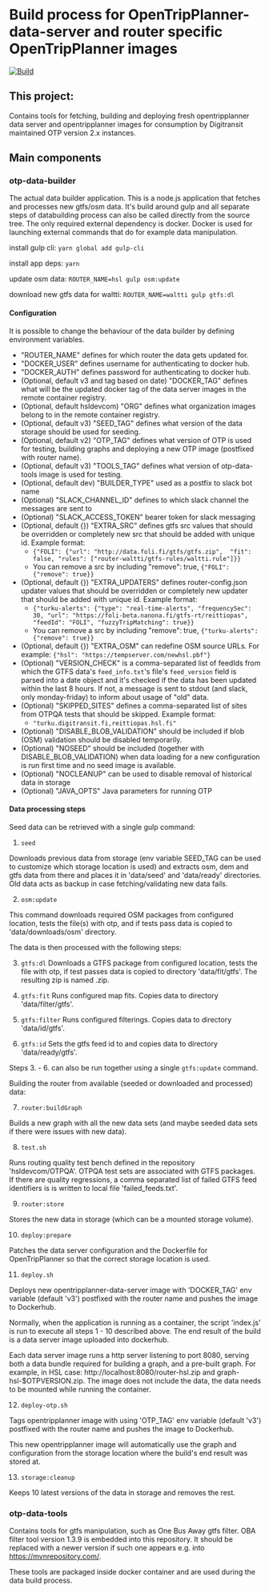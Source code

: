 # Build process for OpenTripPlanner-data-server and router specific OpenTripPlanner images

[![Build](https://github.com/hsldevcom/OpenTripPlanner-data-container/workflows/Process%20v3%20push%20or%20pr/badge.svg?branch=v3)](https://github.com/HSLdevcom/OpenTripPlanner-data-container/actions)

## This project:
Contains tools for fetching, building and deploying fresh opentripplanner data server and opentripplanner images
for consumption by Digitransit maintained OTP version 2.x instances.

## Main components

### otp-data-builder
The actual data builder application. This is a node.js application that fetches
and processes new gtfs/osm data. It's build around gulp and all separate steps of
databuilding process can also be called directly from the source tree. The only
required external dependency is docker. Docker is used for launching external
commands that do for example data manipulation.

install gulp cli:
  `yarn global add gulp-cli`

install app deps:
  `yarn`

update osm data:
  `ROUTER_NAME=hsl gulp osm:update`

download new gtfs data for waltti:
  `ROUTER_NAME=waltti gulp gtfs:dl`

#### Configuration
It is possible to change the behaviour of the data builder by defining environment variables.

* "ROUTER_NAME" defines for which router the data gets updated for.
* "DOCKER_USER" defines username for authenticating to docker hub.
* "DOCKER_AUTH" defines password for authenticating to docker hub.
* (Optional, default v3 and tag based on date) "DOCKER_TAG" defines what will be the updated docker tag of the data server images in the remote container registry.
* (Optional, default hsldevcom) "ORG" defines what organization images belong to in the remote container registry.
* (Optional, default v3) "SEED_TAG" defines what version of the data storage should be used for seeding.
* (Optional, default v2) "OTP_TAG" defines what version of OTP is used for testing, building graphs and deploying a new OTP image (postfixed with router name).
* (Optional, default v3) "TOOLS_TAG" defines what version of otp-data-tools image is used for testing.
* (Optional, default dev) "BUILDER_TYPE" used as a postfix to slack bot name
* (Optional) "SLACK_CHANNEL_ID" defines to which slack channel the messages are sent to
* (Optional) "SLACK_ACCESS_TOKEN" bearer token for slack messaging
* (Optional, default {}) "EXTRA_SRC" defines gtfs src values that should be overridden or completely new src that should be added with unique id. Example format:
  - `{"FOLI": {"url": "http://data.foli.fi/gtfs/gtfs.zip",  "fit": false, "rules": ["router-waltti/gtfs-rules/waltti.rule"]}}`
  - You can remove a src by including "remove": true, `{"FOLI": {"remove": true}}`
* (Optional, default {}) "EXTRA_UPDATERS" defines router-config.json updater values that should be overridden or completely new updater that should be added with unique id. Example format:
  - `{"turku-alerts": {"type": "real-time-alerts", "frequencySec": 30, "url": "https://foli-beta.nanona.fi/gtfs-rt/reittiopas", "feedId": "FOLI", "fuzzyTripMatching": true}}`
  - You can remove a src by including "remove": true, `{"turku-alerts": {"remove": true}}`
* (Optional, default {}) "EXTRA_OSM" can redefine OSM source URLs. For example: `{"hsl": "https://tempserver.com/newhsl.pbf"}`
* (Optional) "VERSION_CHECK" is a comma-separated list of feedIds from which the GTFS data's `feed_info.txt`'s file's `feed_version` field is parsed into a date object and it's checked if the data has been updated within the last 8 hours. If not, a message is sent to stdout (and slack, only monday-friday) to inform about usage of "old" data.
* (Optional) "SKIPPED_SITES" defines a comma-separated list of sites from OTPQA tests that should be skipped. Example format:
  - `"turku.digitransit.fi,reittiopas.hsl.fi"`
* (Optional) "DISABLE_BLOB_VALIDATION" should be included if blob (OSM) validation should be disabled temporarily.
* (Optional) "NOSEED" should be included (together with DISABLE_BLOB_VALIDATION) when data loading for a new configuration is run first time and no seed image is available.
* (Optional) "NOCLEANUP" can be used to disable removal of historical data in storage
* (Optional) "JAVA_OPTS" Java parameters for running OTP

#### Data processing steps

Seed data can be retrieved with a single gulp command:

1. `seed`

Downloads previous data from storage (env variable SEED_TAG can be used to customize which storage location is used)
and extracts osm, dem and gtfs data from there and places it in 'data/seed' and 'data/ready' directories.
Old data acts as backup in case fetching/validating new data fails.

2. `osm:update`

This command downloads required OSM packages from configured location, tests the file(s) with otp,
and if tests pass data is copied to 'data/downloads/osm' directory.

The data is then processed with the following steps:

3. `gtfs:dl`
Downloads a GTFS package from configured location, tests the file with otp, if
test passes data is copied to directory 'data/fit/gtfs'. The resulting zip is named <feedid>.zip.

4. `gtfs:fit`
Runs configured map fits. Copies data to directory 'data/filter/gtfs'.

5. `gtfs:filter`
Runs configured filterings. Copies data to directory 'data/id/gtfs'.

6. `gtfs:id`
Sets the gtfs feed id to <id> and copies data to directory 'data/ready/gtfs'.

Steps 3. - 6. can also be run together using a single `gtfs:update` command.

Building the router from available (seeded or downloaded and processed) data:

7. `router:buildGraph`

Builds a new graph with all the new data sets (and maybe seeded data sets if there were issues with new data).

8. `test.sh`

Runs routing quality test bench defined in the repository 'hsldevcom/OTPQA'. OTPQA test sets are associated with GTFS packages.
If there are quality regressions, a comma separated list of failed GTFS feed identifiers is is written to local file 'failed_feeds.txt'.

9. `router:store`

Stores the new data in storage (which can be a mounted storage volume).

10. `deploy:prepare`

Patches the data server configuration and the Dockerfile for OpenTripPlanner so that the correct storage location is used.

11. `deploy.sh`

Deploys new opentripplanner-data-server image with 'DOCKER_TAG' env variable (default 'v3') postfixed with the router name and
pushes the image to Dockerhub.

Normally, when the application is running as a container, the script 'index.js' is run to execute all steps 1 - 10 described above.
The end result of the build is a data server image uploaded into dockerhub.

Each data server image runs a http server listening to port 8080, serving both a data bundle required for building a graph,
and a pre-built graph. For example, in HSL case: http://localhost:8080/router-hsl.zip and graph-hsl-$OTPVERSION.zip. The image
does not include the data, the data needs to be mounted while running the container.

12. `deploy-otp.sh`

Tags opentripplanner image with using 'OTP_TAG' env variable (default 'v3') postfixed with the router name and pushes the image to Dockerhub.

This new opentripplanner image will automatically use the graph and configuration from the storage location where the build's end result
was stored at.

13. `storage:cleanup`

Keeps 10 latest versions of the data in storage and removes the rest.

### otp-data-tools

Contains tools for gtfs manipulation, such as One Bus Away gtfs filter. OBA filter tool version 1.3.9 is embedded into this repository.
It should be replaced with a newer version if such one appears e.g. into https://mvnrepository.com/.

These tools are packaged inside docker container and are used during the data build process.
